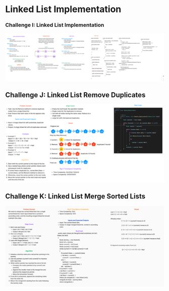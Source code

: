 # Linked List Implementation

### Challenge I: Linked List Implementation
![Linked List Implementation ](././I.png)


## Challenge J: Linked List Remove Duplicates
![Linked List Remove_Duplicates ](././j.png)

## Challenge K: Linked List Merge Sorted Lists
![Linked List Merge Sorted Lists ](././k.png)
